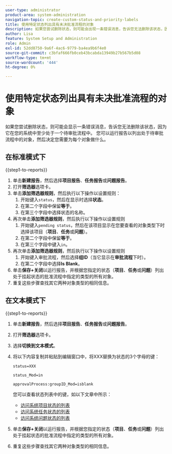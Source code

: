```yaml
---
user-type: administrator
product-area: system-administration
navigation-topic: create-custom-status-and-priority-labels
title: 使用特定状态列出具有未决批准流程的对象
description: 如果您尝试删除状态，则可能会出现一条错误消息，告诉您无法删除该状态，因为该状态正用于系统中对象的未决批准流程。 如果要查找并查看这些对象以决定需要执行的操作，可以运行列出这些对象的报表。
author: Lisa
feature: System Setup and Administration
role: Admin
exl-id: 52dd8750-9a6f-4ac6-9779-ba4ea9b6f4e0
source-git-commit: c3bfaf666fb0ceb43bcabda13949b27b567b5d08
workflow-type: tm+mt
source-wordcount: '444'
ht-degree: 0%

---
```


# 使用特定状态列出具有未决批准流程的对象

如果您尝试删除状态，则可能会显示一条错误消息，告诉您无法删除该状态，因为它在您的系统中至少处于一个待审批流程中。 您可以运行报告以列出处于待审批流程中的对象，然后决定您需要为每个对象做什么。

## 在标准模式下

{{step1-to-reports}}

1. 单击&#x200B;**新建报告**，然后选择&#x200B;**项目报告**、**任务报告**&#x200B;或&#x200B;**问题报告**。
1. 打开&#x200B;**筛选器**&#x200B;选项卡。
1. 单击&#x200B;**添加筛选器规则**，然后执行以下操作以设置规则：
   1. 开始键入`status`，然后在显示时选择&#x200B;**状态**。
   1. 在第二个字段中保留&#x200B;**等于**。
   1. 在第三个字段中选择状态的名称。
1. 再次单击&#x200B;**添加筛选器规则**，然后执行以下操作以设置规则
   1. 开始键入`pending status`，然后在该项目显示在您要查看的对象类型下时选择该项目（**项目**、**任务**&#x200B;或&#x200B;**问题**）。
   1. 在第二个字段中保留&#x200B;**等于**。
   1. 在第三个字段中键入`in`。
1. 再次单击&#x200B;**添加筛选器规则**，然后执行以下操作以设置规则
   1. 开始键入审批流程，然后选择&#x200B;**组ID**（当它显示在&#x200B;**审批流程**&#x200B;下时）。
   1. 在第二个字段中选择&#x200B;**Is Blank**。
1. 单击&#x200B;**保存+关闭**&#x200B;以运行报告，并根据您指定的状态（**项目**、**任务**&#x200B;或&#x200B;**问题**）列出处于挂起状态的批准流程中指定的类型的所有对象。
1. 重复这些步骤查找其它两种对象类型的相同信息。


## 在文本模式下

{{step1-to-reports}}

1. 单击&#x200B;**新建报告**，然后选择&#x200B;**项目报告**、**任务报告**&#x200B;或&#x200B;**问题报告**。
1. 打开&#x200B;**筛选器**&#x200B;选项卡。
1. 选择&#x200B;**切换到文本模式**。
1. 将以下内容复制并粘贴到编辑窗口中，将XXX替换为状态的3个字母的键：

   `status=XXX`

   `status_Mod=in`

   `approvalProcess:groupID_Mod=isblank`

   您可以查看状态列表中的键，如以下文章中所示：
   * [访问系统项目状态的列表](project-statuses.md)
   * [访问系统任务状态的列表](task-statuses.md)
   * [访问系统问题状态的列表](issue-statuses.md)

1. 单击&#x200B;**保存+关闭**&#x200B;以运行报告，并根据您指定的状态（**项目**、**任务**&#x200B;或&#x200B;**问题**）列出处于挂起状态的批准流程中指定的类型的所有对象。
1. 重复这些步骤查找其它两种对象类型的相同信息。
